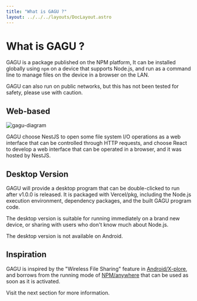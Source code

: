 ```yaml
---
title: "What is GAGU ?"
layout: ../../../layouts/DocLayout.astro
---
```


# What is GAGU ?

GAGU is a package published on the NPM platform, It can be installed globally using `npm` on a device that supports Node.js, and run as a command line to manage files on the device in a browser on the LAN.

GAGU can also run on public networks, but this has not been tested for safety, please use with caution.

## Web-based

![gagu-diagram](/assets/diagram.svg)

GAGU choose NestJS to open some file system I/O operations as a web interface that can be controlled through HTTP requests, and choose React to develop a web interface that can be operated in a browser, and it was hosted by NestJS.

## Desktop Version

GAGU will provide a desktop program that can be double-clicked to run after v1.0.0 is released. It is packaged with Vercel/pkg, including the Node.js execution environment, dependency packages, and the built GAGU program code.

The desktop version is suitable for running immediately on a brand new device, or sharing with users who don't know much about Node.js.

<div class="apply-tip">
The desktop version is not available on Android.
</div>

## Inspiration

GAGU is inspired by the "Wireless File Sharing" feature in [Android/X-plore](https://play.google.com/store/apps/details?id=com.lonelycatgames.Xplore), and borrows from the running mode of [NPM/anywhere](https://www.npmjs.com/package/anywhere) that can be used as soon as it is activated.

Visit the next section for more information.
